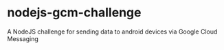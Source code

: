 # nodejs-gcm-challenge
A NodeJS challenge for sending data to android devices via Google Cloud Messaging
